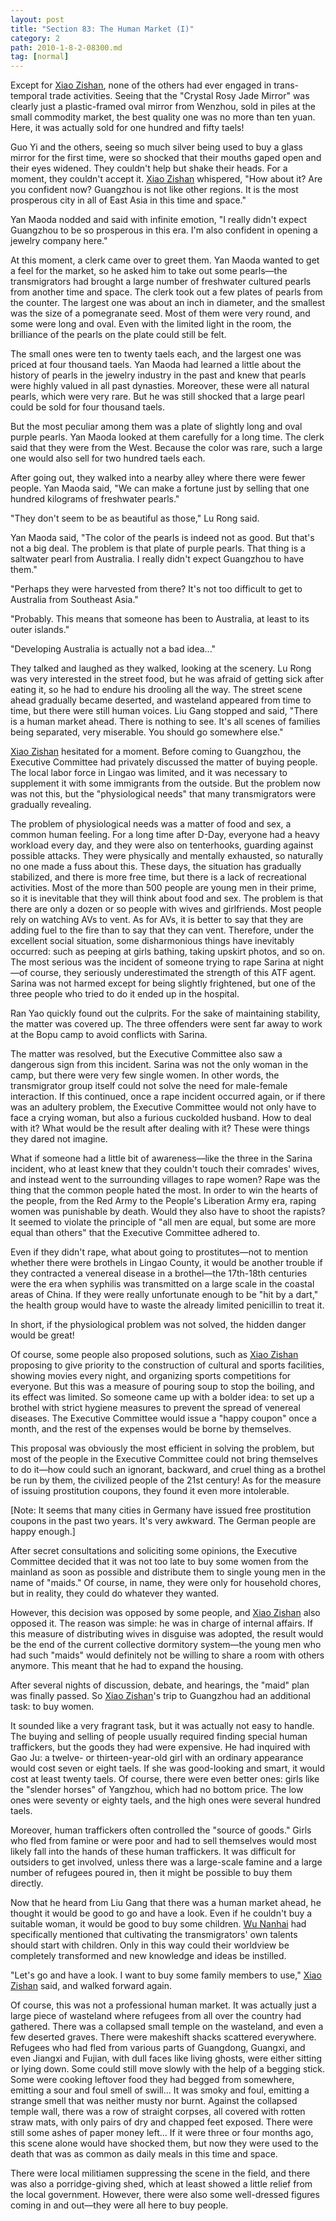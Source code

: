```yaml
---
layout: post
title: "Section 83: The Human Market (I)"
category: 2
path: 2010-1-8-2-08300.md
tag: [normal]
---
```


Except for [Xiao Zishan][y001], none of the others had ever engaged in trans-temporal trade activities. Seeing that the "Crystal Rosy Jade Mirror" was clearly just a plastic-framed oval mirror from Wenzhou, sold in piles at the small commodity market, the best quality one was no more than ten yuan. Here, it was actually sold for one hundred and fifty taels!

Guo Yi and the others, seeing so much silver being used to buy a glass mirror for the first time, were so shocked that their mouths gaped open and their eyes widened. They couldn't help but shake their heads. For a moment, they couldn't accept it. [Xiao Zishan][y001] whispered, "How about it? Are you confident now? Guangzhou is not like other regions. It is the most prosperous city in all of East Asia in this time and space."

Yan Maoda nodded and said with infinite emotion, "I really didn't expect Guangzhou to be so prosperous in this era. I'm also confident in opening a jewelry company here."

At this moment, a clerk came over to greet them. Yan Maoda wanted to get a feel for the market, so he asked him to take out some pearls—the transmigrators had brought a large number of freshwater cultured pearls from another time and space. The clerk took out a few plates of pearls from the counter. The largest one was about an inch in diameter, and the smallest was the size of a pomegranate seed. Most of them were very round, and some were long and oval. Even with the limited light in the room, the brilliance of the pearls on the plate could still be felt.

The small ones were ten to twenty taels each, and the largest one was priced at four thousand taels. Yan Maoda had learned a little about the history of pearls in the jewelry industry in the past and knew that pearls were highly valued in all past dynasties. Moreover, these were all natural pearls, which were very rare. But he was still shocked that a large pearl could be sold for four thousand taels.

But the most peculiar among them was a plate of slightly long and oval purple pearls. Yan Maoda looked at them carefully for a long time. The clerk said that they were from the West. Because the color was rare, such a large one would also sell for two hundred taels each.

After going out, they walked into a nearby alley where there were fewer people. Yan Maoda said, "We can make a fortune just by selling that one hundred kilograms of freshwater pearls."

"They don't seem to be as beautiful as those," Lu Rong said.

Yan Maoda said, "The color of the pearls is indeed not as good. But that's not a big deal. The problem is that plate of purple pearls. That thing is a saltwater pearl from Australia. I really didn't expect Guangzhou to have them."

"Perhaps they were harvested from there? It's not too difficult to get to Australia from Southeast Asia."

"Probably. This means that someone has been to Australia, at least to its outer islands."

"Developing Australia is actually not a bad idea..."

They talked and laughed as they walked, looking at the scenery. Lu Rong was very interested in the street food, but he was afraid of getting sick after eating it, so he had to endure his drooling all the way. The street scene ahead gradually became deserted, and wasteland appeared from time to time, but there were still human voices. Liu Gang stopped and said, "There is a human market ahead. There is nothing to see. It's all scenes of families being separated, very miserable. You should go somewhere else."

[Xiao Zishan][y001] hesitated for a moment. Before coming to Guangzhou, the Executive Committee had privately discussed the matter of buying people. The local labor force in Lingao was limited, and it was necessary to supplement it with some immigrants from the outside. But the problem now was not this, but the "physiological needs" that many transmigrators were gradually revealing.

The problem of physiological needs was a matter of food and sex, a common human feeling. For a long time after D-Day, everyone had a heavy workload every day, and they were also on tenterhooks, guarding against possible attacks. They were physically and mentally exhausted, so naturally no one made a fuss about this. These days, the situation has gradually stabilized, and there is more free time, but there is a lack of recreational activities. Most of the more than 500 people are young men in their prime, so it is inevitable that they will think about food and sex. The problem is that there are only a dozen or so people with wives and girlfriends. Most people rely on watching AVs to vent. As for AVs, it is better to say that they are adding fuel to the fire than to say that they can vent. Therefore, under the excellent social situation, some disharmonious things have inevitably occurred: such as peeping at girls bathing, taking upskirt photos, and so on. The most serious was the incident of someone trying to rape Sarina at night—of course, they seriously underestimated the strength of this ATF agent. Sarina was not harmed except for being slightly frightened, but one of the three people who tried to do it ended up in the hospital.

Ran Yao quickly found out the culprits. For the sake of maintaining stability, the matter was covered up. The three offenders were sent far away to work at the Bopu camp to avoid conflicts with Sarina.

The matter was resolved, but the Executive Committee also saw a dangerous sign from this incident. Sarina was not the only woman in the camp, but there were very few single women. In other words, the transmigrator group itself could not solve the need for male-female interaction. If this continued, once a rape incident occurred again, or if there was an adultery problem, the Executive Committee would not only have to face a crying woman, but also a furious cuckolded husband. How to deal with it? What would be the result after dealing with it? These were things they dared not imagine.

What if someone had a little bit of awareness—like the three in the Sarina incident, who at least knew that they couldn't touch their comrades' wives, and instead went to the surrounding villages to rape women? Rape was the thing that the common people hated the most. In order to win the hearts of the people, from the Red Army to the People's Liberation Army era, raping women was punishable by death. Would they also have to shoot the rapists? It seemed to violate the principle of "all men are equal, but some are more equal than others" that the Executive Committee adhered to.

Even if they didn't rape, what about going to prostitutes—not to mention whether there were brothels in Lingao County, it would be another trouble if they contracted a venereal disease in a brothel—the 17th-18th centuries were the era when syphilis was transmitted on a large scale in the coastal areas of China. If they were really unfortunate enough to be "hit by a dart," the health group would have to waste the already limited penicillin to treat it.

In short, if the physiological problem was not solved, the hidden danger would be great!

Of course, some people also proposed solutions, such as [Xiao Zishan][y001] proposing to give priority to the construction of cultural and sports facilities, showing movies every night, and organizing sports competitions for everyone. But this was a measure of pouring soup to stop the boiling, and its effect was limited. So someone came up with a bolder idea: to set up a brothel with strict hygiene measures to prevent the spread of venereal diseases. The Executive Committee would issue a "happy coupon" once a month, and the rest of the expenses would be borne by themselves.

This proposal was obviously the most efficient in solving the problem, but most of the people in the Executive Committee could not bring themselves to do it—how could such an ignorant, backward, and cruel thing as a brothel be run by them, the civilized people of the 21st century! As for the measure of issuing prostitution coupons, they found it even more intolerable.

[Note: It seems that many cities in Germany have issued free prostitution coupons in the past two years. It's very awkward. The German people are happy enough.]

After secret consultations and soliciting some opinions, the Executive Committee decided that it was not too late to buy some women from the mainland as soon as possible and distribute them to single young men in the name of "maids." Of course, in name, they were only for household chores, but in reality, they could do whatever they wanted.

However, this decision was opposed by some people, and [Xiao Zishan][y001] also opposed it. The reason was simple: he was in charge of internal affairs. If this measure of distributing wives in disguise was adopted, the result would be the end of the current collective dormitory system—the young men who had such "maids" would definitely not be willing to share a room with others anymore. This meant that he had to expand the housing.

After several nights of discussion, debate, and hearings, the "maid" plan was finally passed. So [Xiao Zishan][y001]'s trip to Guangzhou had an additional task: to buy women.

It sounded like a very fragrant task, but it was actually not easy to handle. The buying and selling of people usually required finding special human traffickers, but the goods they had were expensive. He had inquired with Gao Ju: a twelve- or thirteen-year-old girl with an ordinary appearance would cost seven or eight taels. If she was good-looking and smart, it would cost at least twenty taels. Of course, there were even better ones: girls like the "slender horses" of Yangzhou, which had no bottom price. The low ones were seventy or eighty taels, and the high ones were several hundred taels.

Moreover, human traffickers often controlled the "source of goods." Girls who fled from famine or were poor and had to sell themselves would most likely fall into the hands of these human traffickers. It was difficult for outsiders to get involved, unless there was a large-scale famine and a large number of refugees poured in, then it might be possible to buy them directly.

Now that he heard from Liu Gang that there was a human market ahead, he thought it would be good to go and have a look. Even if he couldn't buy a suitable woman, it would be good to buy some children. [Wu Nanhai][y009] had specifically mentioned that cultivating the transmigrators' own talents should start with children. Only in this way could their worldview be completely transformed and new knowledge and ideas be instilled.

"Let's go and have a look. I want to buy some family members to use," [Xiao Zishan][y001] said, and walked forward again.

Of course, this was not a professional human market. It was actually just a large piece of wasteland where refugees from all over the country had gathered. There was a collapsed small temple on the wasteland, and even a few deserted graves. There were makeshift shacks scattered everywhere. Refugees who had fled from various parts of Guangdong, Guangxi, and even Jiangxi and Fujian, with dull faces like living ghosts, were either sitting or lying down. Some could still move slowly with the help of a begging stick. Some were cooking leftover food they had begged from somewhere, emitting a sour and foul smell of swill... It was smoky and foul, emitting a strange smell that was neither musty nor burnt. Against the collapsed temple wall, there was a row of straight corpses, all covered with rotten straw mats, with only pairs of dry and chapped feet exposed. There were still some ashes of paper money left... If it were three or four months ago, this scene alone would have shocked them, but now they were used to the death that was as common as daily meals in this time and space.

There were local militiamen suppressing the scene in the field, and there was also a porridge-giving shed, which at least showed a little relief from the local government. However, there were also some well-dressed figures coming in and out—they were all here to buy people.

[y001]: /characters/y001 "Xiao Zishan"
[y009]: /characters/y009 "Wu Nanhai"
